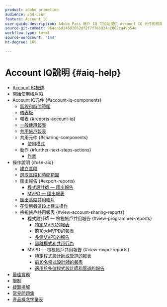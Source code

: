 ```yaml
---
product: adobe primetime
audience: end-user
feature: Account IQ
user-guide-description: Adobe Pass 帳戶 IQ 可協助提供 Account IQ 元件的相關資訊，並逐步引導您了解使用各種元件的使用者歷程。
source-git-commit: 964ca5d24682662df2f7f766924ac062ca49b54e
workflow-type: tm+mt
source-wordcount: '144'
ht-degree: 16%

---
```


# Account IQ說明 {#aiq-help}

+ [Account IQ概述](/help/accountiq/home.md)
+ [開始使用帳戶IQ](/help/accountiq/get-started.md)
+ Account IQ元件 {#account-iq-components}
   + [區段和時間範圍](/help/accountiq/segments-timeframe.md)
   + [儀表板](/help/accountiq/dashboard.md)
   + 報表 {#reports-account-iq}
   + [一般使用報表](/help/accountiq/general-usage-reports.md)
   + [共用帳戶報表](/help/accountiq/shared-acc-reports.md)
   + 共用元件 {#sharing-components}
      + [使用模式](/help/accountiq/usage-patterns.md)
   + 動作 {#further-next-steps-actions}
      + [作業](/help/accountiq/operations.md)
+ 操作說明 {#use-aiq}
   + [建立區段](/help/accountiq/build-segment.md)
   + [選取區段和時間範圍](/help/accountiq/howto-select-segment-timeframe.md)
   + 匯出報告 {#export-reports}
      + [程式設計師 — 匯出報告](/help/accountiq/export-segment-metrics-progr.md)
      + [MVPD — 匯出報表](/help/accountiq/export-segment-metrics-mvpd.md)
   + [匯出高度共用帳戶](/help/accountiq/export-acc-information.md)
   + [在使用者區段上建立操作](/help/accountiq/operation-affecting-user-segment.md)
   + 檢視帳戶共用報表 {#view-account-sharing-reports}
      + 程式設計師 — 檢視帳戶共用報告 {#view-programmer-reports}
         + [特定MVPD的報表](/help/accountiq/reports-for-specific-mvpds.md)
         + [前10大MVPD的報表](/help/accountiq/top-10-mvpd-reports.md)
         + [多個MVPD的報告](viewrep-multiple-mvpd.md)
         + [隔離模式和共用行為](/help/accountiq/isolation-mode.md)
      + MVPD — 檢視帳戶共用報告 {#view-mvpd-reports}
         + [特定程式設計師或管道的報表](/help/accountiq/reports-for-specific-programmers.md)
         + [前10名程式設計師的報表](/help/accountiq/top-10-programmer-reports.md)
         + [適用於多位程式設計師和管道的報告](viewrep-multiple-programmer.md)
+ [最佳實務](/help/accountiq/best-practices.md)
+ [限制](/help/accountiq/limitations.md)
+ [疑難排解](/help/accountiq/troubleshoot.md)
+ [常見問題集](/help/accountiq/faq.md)
+ [產品概念字彙表](/help/accountiq/product-concepts.md)